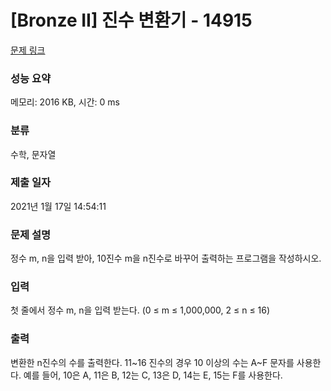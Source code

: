 # [Bronze II] 진수 변환기 - 14915 

[문제 링크](https://www.acmicpc.net/problem/14915) 

### 성능 요약

메모리: 2016 KB, 시간: 0 ms

### 분류

수학, 문자열

### 제출 일자

2021년 1월 17일 14:54:11

### 문제 설명

<p>정수 m, n을 입력 받아, 10진수 m을 n진수로 바꾸어 출력하는 프로그램을 작성하시오.</p>

### 입력 

 <p>첫 줄에서 정수 m, n을 입력 받는다. (0 ≤ m ≤ 1,000,000, 2 ≤ n ≤ 16)</p>

### 출력 

 <p>변환한 n진수의 수를 출력한다. 11~16 진수의 경우 10 이상의 수는 A~F 문자를 사용한다. 예를 들어, 10은 A, 11은 B, 12는 C, 13은 D, 14는 E, 15는 F를 사용한다.</p>

